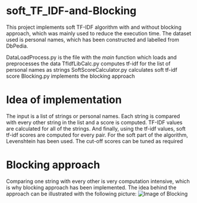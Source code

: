 # soft_TF_IDF-and-Blocking
This project implements soft TF-IDF algorithm with and without blocking approach, which was mainly used to reduce the execution time. The dataset used is personal names, which has been constructed and labelled from DbPedia.

DataLoadProcess.py is the file with the _main_ function which loads and preprocesses the data
TfIdfLibCalc.py computes tf-idf for the list of personal names as strings
SoftScoreCalculator.py calculates soft tf-idf score
Blocking.py implements the blocking approach

# Idea of implementation
The input is a list of strings or personal names. Each string is compared with every other string in the list and a score is computed. TF-IDF values are calculated for all of the strings. And finally, using the tf-idf values, soft tf-idf scores are computed for every pair. For the soft part of the algorithm, Levenshtein has been used. The cut-off scores can be tuned as required

# Blocking approach
Comparing one string with every other is very computation intensive, which is why blocking approach has been implemented. The idea behind the approach can be illustrated with the following picture:
![Image of Blocking](https://octodex.github.com/images/yaktocat.png)

